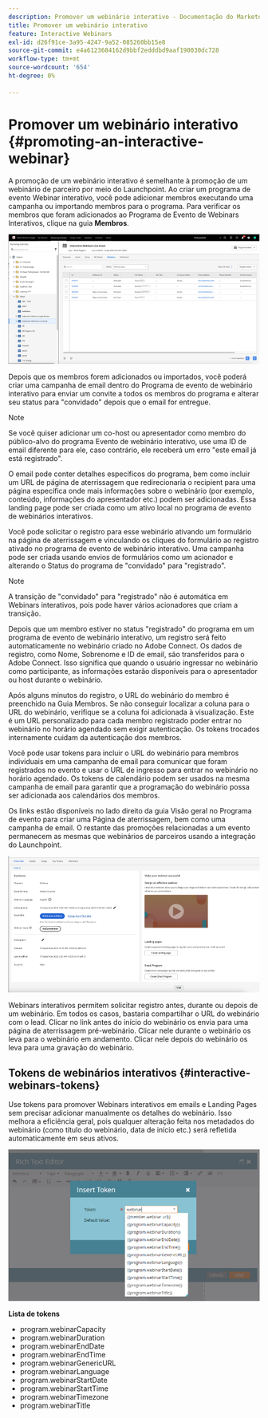 ```yaml
---
description: Promover um webinário interativo - Documentação do Marketo - Documentação do produto
title: Promover um webinário interativo
feature: Interactive Webinars
exl-id: d26f91ce-3a95-4247-9a52-085260bb15e8
source-git-commit: e4a6123684162d9bbf2edddbd9aaf190030dc728
workflow-type: tm+mt
source-wordcount: '654'
ht-degree: 0%

---
```


# Promover um webinário interativo {#promoting-an-interactive-webinar}

A promoção de um webinário interativo é semelhante à promoção de um webinário de parceiro por meio do Launchpoint. Ao criar um programa de evento Webinar interativo, você pode adicionar membros executando uma campanha ou importando membros para o programa. Para verificar os membros que foram adicionados ao Programa de Evento de Webinars Interativos, clique na guia **Membros**.

![](assets/promoting-an-interactive-webinar-1.png)

Depois que os membros forem adicionados ou importados, você poderá criar uma campanha de email dentro do Programa de evento de webinário interativo para enviar um convite a todos os membros do programa e alterar seu status para &quot;convidado&quot; depois que o email for entregue.

>[!NOTE]
>
>Se você quiser adicionar um co-host ou apresentador como membro do público-alvo do programa Evento de webinário interativo, use uma ID de email diferente para ele, caso contrário, ele receberá um erro &quot;este email já está registrado&quot;.

O email pode conter detalhes específicos do programa, bem como incluir um URL de página de aterrissagem que redirecionaria o recipient para uma página específica onde mais informações sobre o webinário (por exemplo, conteúdo, informações do apresentador etc.) podem ser adicionadas. Essa landing page pode ser criada como um ativo local no programa de evento de webinários interativos.

Você pode solicitar o registro para esse webinário ativando um formulário na página de aterrissagem e vinculando os cliques do formulário ao registro ativado no programa de evento de webinário interativo. Uma campanha pode ser criada usando envios de formulários como um acionador e alterando o Status do programa de &quot;convidado&quot; para &quot;registrado&quot;.

>[!NOTE]
>
>A transição de &quot;convidado&quot; para &quot;registrado&quot; não é automática em Webinars interativos, pois pode haver vários acionadores que criam a transição.

Depois que um membro estiver no status &quot;registrado&quot; do programa em um programa de evento de webinário interativo, um registro será feito automaticamente no webinário criado no Adobe Connect. Os dados de registro, como Nome, Sobrenome e ID de email, são transferidos para o Adobe Connect. Isso significa que quando o usuário ingressar no webinário como participante, as informações estarão disponíveis para o apresentador ou host durante o webinário.

Após alguns minutos do registro, o URL do webinário do membro é preenchido na Guia Membros. Se não conseguir localizar a coluna para o URL do webinário, verifique se a coluna foi adicionada à visualização. Este é um URL personalizado para cada membro registrado poder entrar no webinário no horário agendado sem exigir autenticação. Os tokens trocados internamente cuidam da autenticação dos membros.

Você pode usar tokens para incluir o URL do webinário para membros individuais em uma campanha de email para comunicar que foram registrados no evento e usar o URL de ingresso para entrar no webinário no horário agendado. Os tokens de calendário podem ser usados na mesma campanha de email para garantir que a programação do webinário possa ser adicionada aos calendários dos membros.

Os links estão disponíveis no lado direito da guia Visão geral no Programa de evento para criar uma Página de aterrissagem, bem como uma campanha de email. O restante das promoções relacionadas a um evento permanecem as mesmas que webinários de parceiros usando a integração do Launchpoint.

![](assets/promoting-an-interactive-webinar-2.png)

Webinars interativos permitem solicitar registro antes, durante ou depois de um webinário. Em todos os casos, bastaria compartilhar o URL do webinário com o lead. Clicar no link antes do início do webinário os envia para uma página de aterrissagem pré-webinário. Clicar nele durante o webinário os leva para o webinário em andamento. Clicar nele depois do webinário os leva para uma gravação do webinário.

## Tokens de webinários interativos {#interactive-webinars-tokens}

Use tokens para promover Webinars interativos em emails e Landing Pages sem precisar adicionar manualmente os detalhes do webinário. Isso melhora a eficiência geral, pois qualquer alteração feita nos metadados do webinário (como título do webinário, data de início etc.) será refletida automaticamente em seus ativos.

![](assets/promoting-an-interactive-webinar-3.png)

**Lista de tokens**

* program.webinarCapacity
* program.webinarDuration
* program.webinarEndDate
* program.webinarEndTime
* program.webinarGenericURL
* program.webinarLanguage
* program.webinarStartDate
* program.webinarStartTime
* program.webinarTimezone
* program.webinarTitle
